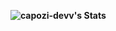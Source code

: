 **![capozi-devv's Stats](https://github-readme-stats.vercel.app/api?username=capozi-devv&theme=radical&show_icons=true&hide_border=false&count_private=true)**
